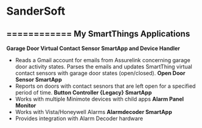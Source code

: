 # SanderSoft 
============
My SmartThings Applications
------------
**Garage Door Virtual Contact Sensor SmartApp and Device Handler**
- Reads a Gmail account for emails from Assurelink concerning garage door activity states.  Parses the emails and updates SmartThing virtual contact sensors with garage door states (open/closed).
**Open Door Sensor SmartApp**
- Reports on doors with contact sesnors that are left open for a specified period of time. 
**Button Controller {Legacy} SmartApp**
- Works with multiple Minimote devices with child apps
**Alarm Panel Monitor**
- Works with Vista/Honeywell Alarms
**Alarmdecoder SmartApp**
- Provides integration with Alarm Decoder hardware
